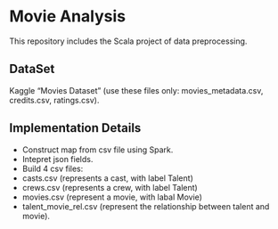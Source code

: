 # Movie Analysis
 
 This repository includes the Scala project of data preprocessing. 
 
 ## DataSet
 Kaggle “Movies Dataset” (use these files only: movies_metadata.csv, credits.csv, ratings.csv).
 
 ## Implementation Details
 - Construct map from csv file using Spark.
 - Intepret json fields.
 - Build 4 csv files:
  - casts.csv (represents a cast, with label Talent)
  - crews.csv (represents a crew, with label Talent)
  - movies.csv (represent a movie, with labal Movie)
  - talent_movie_rel.csv (represent the relationship between talent and movie).
